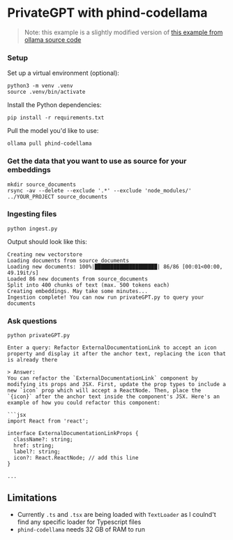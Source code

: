 # PrivateGPT with phind-codellama

> Note: this example is a slightly modified version of [this example from ollama source code](https://github.com/jmorganca/ollama/tree/main/examples/langchain-python-rag-privategpt)

### Setup

Set up a virtual environment (optional):

```
python3 -m venv .venv
source .venv/bin/activate
```

Install the Python dependencies:

```shell
pip install -r requirements.txt
```

Pull the model you'd like to use:

```shell
ollama pull phind-codellama
```

### Get the data that you want to use as source for your embeddings

```shell
mkdir source_documents
rsync -av --delete --exclude '.*' --exclude 'node_modules/' ../YOUR_PROJECT source_documents
```

### Ingesting files

```shell
python ingest.py
```

Output should look like this:

```shell
Creating new vectorstore
Loading documents from source_documents
Loading new documents: 100%|████████████████████| 86/86 [00:01<00:00, 49.19it/s]
Loaded 86 new documents from source_documents
Split into 400 chunks of text (max. 500 tokens each)
Creating embeddings. May take some minutes...
Ingestion complete! You can now run privateGPT.py to query your documents
```

### Ask questions

```shell
python privateGPT.py

Enter a query: Refactor ExternalDocumentationLink to accept an icon property and display it after the anchor text, replacing the icon that is already there

> Answer:
You can refactor the `ExternalDocumentationLink` component by modifying its props and JSX. First, update the prop types to include a new `icon` prop which will accept a ReactNode. Then, place the `{icon}` after the anchor text inside the component's JSX. Here's an example of how you could refactor this component:

```jsx
import React from 'react';

interface ExternalDocumentationLinkProps {
  className?: string;
  href: string;
  label?: string;
  icon?: React.ReactNode; // add this line
}

...
```

## Limitations

- Currently `.ts` and `.tsx` are being loaded with `TextLoader` as I coulnd't find any specific loader for Typescript files
- `phind-codellama` needs 32 GB of RAM to run
